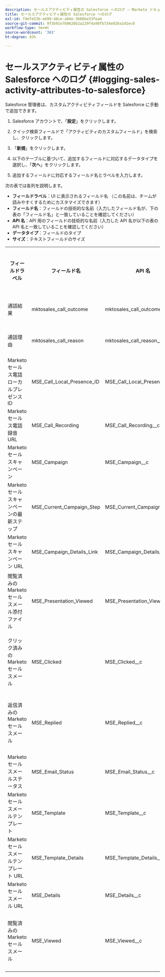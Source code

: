```yaml
---
description: セールスアクティビティ属性の Salesforce へのログ — Marketo ドキュメント — 製品ドキュメント
title: セールスアクティビティ属性の Salesforce へのログ
exl-id: fdefe53b-eb99-48ce-a04e-3666be33fea4
source-git-commit: 9f3b91e7b0626b2a229f4a98fb734e926a141ec0
workflow-type: tm+mt
source-wordcount: '363'
ht-degree: 93%

---
```


# セールスアクティビティ属性の Salesforce へのログ {#logging-sales-activity-attributes-to-salesforce}

Salesforce 管理者は、カスタムアクティビティフィールドを Salesforce に手動で追加できます。

1. Salesforce アカウントで、「**設定**」をクリックします。

1. クイック検索フィールドで「アクティビティのカスタムフィールド」を検索し、クリックします。

1. 「**新規**」をクリックします。

1. 以下のテーブルに基づいて、追加するフィールドに対応するデータタイプを選択し、「**次へ**」をクリックします。

1. 追加するフィールドに対応するフィールド名とラベルを入力します。

次の表では各列を説明します。

* **フィールドラベル**：UI に表示されるフィールド名 （この名前は、チームが読みやすくするためにカスタマイズできます）
* **フィールド名**：フィールドの技術的な名前（入力したフィールド名が、下の表の「フィールド名」と一致していることを確認してください）
* **API 名**：API 用のフィールドの技術的な名前（入力した API 名が以下の表の API 名と一致していることを確認してください）
* **データタイプ**：フィールドのタイプ
* **サイズ**：テキストフィールドのサイズ

<table>
 <tr>
  <th>フィールドラベル</th>
  <th>フィールド名</th>
  <th>API 名</th>
  <th>データタイプ</th>
  <th>サイズ</th>
 </tr>
  <tr>
  <td>通話結果</td>
  <td>mktosales_call_outcome</td>
  <td>mktosales_call_outcome__c</td>
  <td>テキスト</td>
  <td>50</td>
 </tr>
 <tr>
  <td>通話理由</td>
  <td>mktosales_call_reason</td>
  <td>mktosales_call_reason__c</td>
  <td>テキスト</td>
  <td>50</td>
 </tr>
 <tr>
  <td>Marketo セールス電話ローカルプレゼンス ID</td>
  <td>MSE_Call_Local_Presence_ID</td>
  <td>MSE_Call_Local_Presence_ID__c</td>
  <td>テキスト</td>
  <td>255</td>
 </tr>
 <tr>
  <td>Marketo セールス電話録音 URL</td>
  <td>MSE_Call_Recording</td>
  <td>MSE_Call_Recording__c</td>
  <td>URL</td>
  <td></td>
 </tr>
 <tr>
  <td>Marketo セールスキャンペーン</td>
  <td>MSE_Campaign</td>
  <td>MSE_Campaign__c</td>
  <td>テキスト</td>
  <td>255</td>
 </tr>
 <tr>
  <td>Marketo セールスキャンペーンの最新ステップ</td>
  <td>MSE_Current_Campaign_Step</td>
  <td>MSE_Current_Campaign_Step__c</td>
  <td>テキスト</td>
  <td>255</td>
 </tr>
 <tr>
  <td>Marketo セールスキャンペーン URL</td>
  <td>MSE_Campaign_Details_Link</td>
  <td>MSE_Campaign_Details_Link__c</td>
  <td>URL</td>
  <td></td>
 </tr>
 <tr>
  <td>閲覧済みの Marketo セールスメール添付ファイル</td>
  <td>MSE_Presentation_Viewed</td>
  <td>MSE_Presentation_Viewed__c</td>
  <td>チェックボックス</td>
  <td></td>
 </tr>
 <tr>
  <td>クリック済みの Marketo セールスメール</td>
  <td>MSE_Clicked</td>
  <td>MSE_Clicked__c</td>
  <td>チェックボックス</td>
  <td></td>
 </tr>
 <tr>
  <td>返信済みの Marketo セールスメール</td>
  <td>MSE_Replied</td>
  <td>MSE_Replied__c</td>
  <td>チェックボックス</td>
  <td></td>
 </tr>
 <tr>
  <td>Marketo セールスメールステータス</td>
  <td>MSE_Email_Status</td>
  <td>MSE_Email_Status__c</td>
  <td>テキスト</td>
  <td></td>
 </tr>
 <tr>
  <td>Marketo セールスメールテンプレート</td>
  <td>MSE_Template</td>
  <td>MSE_Template__c</td>
  <td>テキスト</td>
  <td>255</td>
 </tr>
 <tr>
  <td>Marketo セールスメールテンプレート URL</td>
  <td>MSE_Template_Details</td>
  <td>MSE_Template_Details__c</td>
  <td>URL</td>
  <td></td>
 </tr>
 <tr>
  <td>Marketo セールスメール URL</td>
  <td>MSE_Details</td>
  <td>MSE_Details__c</td>
  <td>URL</td>
  <td></td>
 </tr>
 <tr>
  <td>閲覧済みの Marketo セールスメール</td>
  <td>MSE_Viewed</td>
  <td>MSE_Viewed__c</td>
  <td>チェックボックス</td>
  <td></td>
 </tr>
</table>
